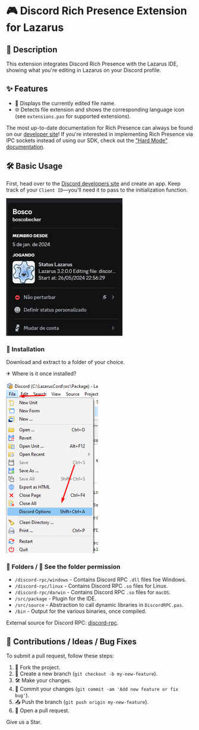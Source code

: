 # 🎮 Discord Rich Presence Extension for Lazarus

## 📖 Description
This extension integrates Discord Rich Presence with the Lazarus IDE, showing what you're editing in Lazarus on your Discord profile.

## ✨ Features
* 📂 Displays the currently edited file name.
* 🌐 Detects file extension and shows the corresponding language icon (see `extensions.pas` for supported extensions).

The most up-to-date documentation for Rich Presence can always be found on our [developer site](https://discordapp.com/developers/docs/rich-presence/how-to)! 
If you're interested in implementing Rich Presence via IPC sockets instead of using our SDK, check out the ["Hard Mode" documentation](https://github.com/discordapp/discord-rpc/blob/master/documentation/hard-mode.md).

## 🛠️ Basic Usage
First, head over to the [Discord developers site](https://discordapp.com/developers/applications/me) and create an app. Keep track of your `Client ID`—you'll need it to pass to the initialization function.

![image](imgs/Discord1.png)


### 💾 Installation
Download and extract to a folder of your choice.

✈ Where is it once installed?

![image](imgs/Lazarus1.png)


### 📂 Folders / 🚨 See the folder permission

- `/discord-rpc/windows` - Contains Discord RPC `.dll` files foe Windows.
- `/discord-rpc/linux` - Contains Discord RPC `.so` files for Linux.
- `/discord-rpc/darwin` - Contains Discord RPC `.so` files for `macOS`.
- `/src/package` - Plugin for the IDE.
- `/src/source` - Abstraction to call dynamic libraries in `DiscordRPC.pas`.
- `/bin` - Output for the various binaries, once compiled.

External source for Discord RPC: [discord-rpc](https://github.com/discord/discord-rpc).

## 💬 Contributions / Ideas / Bug Fixes
To submit a pull request, follow these steps:

1. 🍴 Fork the project.
2. 🌿 Create a new branch (`git checkout -b my-new-feature`).
3. 🛠️ Make your changes.
4. 💾 Commit your changes (`git commit -am 'Add new feature or fix bug'`).
5. 📤 Push the branch (`git push origin my-new-feature`).
6. 🔄 Open a pull request.

Give us a Star.
